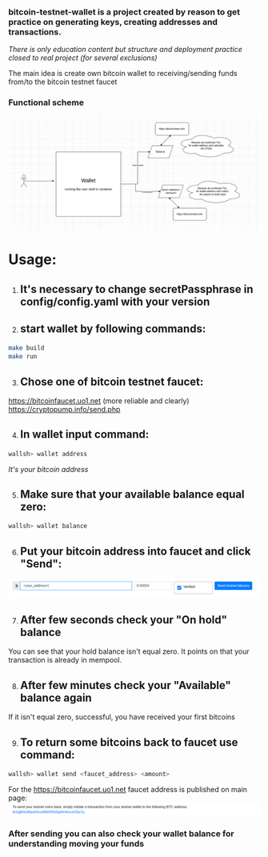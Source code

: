 ### bitcoin-testnet-wallet is a project created by reason to get practice on generating keys, creating addresses and transactions. 
*There is only education content but structure and deployment practice closed to real project (for several exclusions)*

The main idea is create own bitcoin wallet to receiving/sending funds from/to the bitcoin testnet faucet

### Functional scheme
![alt text](images/image-4.png)

# Usage:
1. ## It's necessary to change secretPassphrase in config/config.yaml with your version

2. ## start wallet by following commands:
```bash
make build
make run
```

3. ## Chose one of bitcoin testnet faucet:
https://bitcoinfaucet.uo1.net (more reliable and clearly)
https://cryptopump.info/send.php

4. ## In wallet input command:
```bash
wallsh> wallet address
```
*It's your bitcoin address*

5. ## Make sure that your available balance equal zero:
```bash
wallsh> wallet balance
```

6. ## Put your bitcoin address into faucet and click "Send":
![alt text](images/image5.png)

7. ## After few seconds check your "On hold" balance
You can see that your hold balance isn't equal zero. It points on that your transaction is already in mempool.

8. ## After few minutes check your "Available" balance again
If it isn't equal zero, successful, you have received your first bitcoins

9. ## To return some bitcoins back to faucet use command:
```bash
wallsh> wallet send <faucet_address> <amount>
```
For the https://bitcoinfaucet.uo1.net faucet address is published on main page: 
![alt text](images/image6.png)

### After sending you can also check your wallet balance for understanding moving your funds